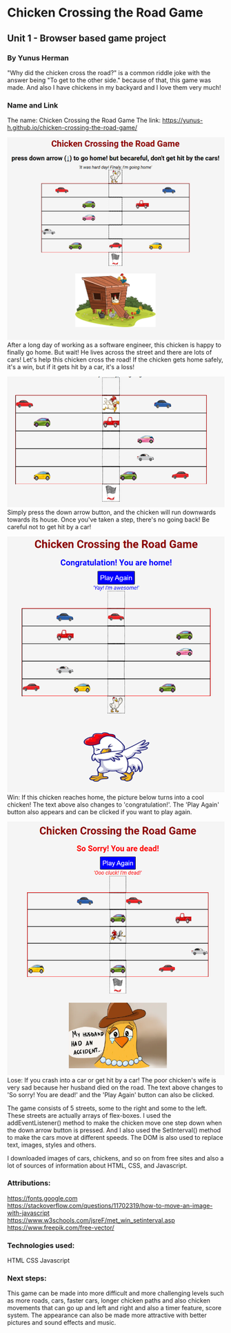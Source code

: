 # Chicken Crossing the Road Game
## Unit 1 - Browser based game project
### By Yunus Herman


"Why did the chicken cross the road?" is a common riddle joke with the answer being "To get to the other side." because of that, this game was made. And also I have chickens in my backyard and I love them very much!

### Name and Link
The name: Chicken Crossing the Road Game
The link: https://yunus-h.github.io/chicken-crossing-the-road-game/

![game layout](images/start.png)
After a long day of working as a software engineer, this chicken is happy to finally go home. But wait! He lives across the street and there are lots of cars! Let's help this chicken cross the road! If the chicken gets home safely, it's a win, but if it gets hit by a car, it's a loss! 


![the game is on](images/chickenrun.png)
Simply press the down arrow button, and the chicken will run downwards towards its house. Once you've taken a step, there's no going back! Be careful not to get hit by a car!   

![win](images/win.png)
Win: If this chicken reaches home, the picture below turns into a cool chicken! The text above also changes to 'congratulation!'. The 'Play Again' button also appears and can be clicked if you want to play again.


![lose](images/dead.png)
Lose: If you crash into a car or get hit by a car! The poor chicken's wife is very sad because her husband died on the road. The text above changes to 'So sorry! You are dead!' and the 'Play Again' button can also be clicked.


The game consists of 5 streets, some to the right and some to the left. These streets are actually arrays of flex-boxes. I used the addEventListener() method to make the chicken move one step down when the down arrow button is pressed. And I also used the SetInterval() method to make the cars move at different speeds. The DOM is also used to replace text, images, styles and others.

I downloaded images of cars, chickens, and so on from free sites and also a lot of sources of information about HTML, CSS, and Javascript.

### Attributions:
https://fonts.google.com \
https://stackoverflow.com/questions/11702319/how-to-move-an-image-with-javascript \
https://www.w3schools.com/jsreF/met_win_setinterval.asp \
https://www.freepik.com/free-vector/ 

### Technologies used:
HTML
CSS
Javascript

### Next steps:
This game can be made into more difficult and more challenging levels such as more roads, cars, faster cars, longer chicken paths and also chicken movements that can go up and left and right and also a timer feature, score system. The appearance can also be made more attractive with better pictures and sound effects and music.
